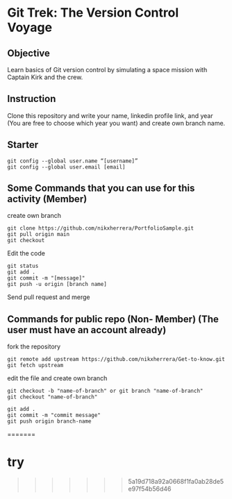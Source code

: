 
# Git Trek: The Version Control Voyage

## Objective
Learn basics of Git version control by simulating a space mission with Captain Kirk and the crew.

## Instruction
Clone this repository and write your name, linkedin profile link, and year (You are free to choose which year you want) and create own branch name.

## Starter

```
git config --global user.name “[username]”
git config --global user.email [email]

```
## Some Commands that you can use for this activity (Member)

create own branch 

```
git clone https://github.com/nikxherrera/PortfolioSample.git
git pull origin main
git checkout 
```
Edit the code
```
git status
git add .
git commit -m "[message]"
git push -u origin [branch name]
```
Send pull request and merge

## Commands for public repo (Non- Member) (The user must have an account already)

fork the repository
```
git remote add upstream https://github.com/nikxherrera/Get-to-know.git
git fetch upstream

```
edit the file and create own branch

```
git checkout -b "name-of-branch" or git branch "name-of-branch"
git checkout "name-of-branch"

```

```
git add .
git commit -m "commit message"
git push origin branch-name
```

=======
# try
>>>>>>> 5a19d718a92a0668f1fa0ab28de5e97f54b56d46
